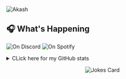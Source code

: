 ![Akash](https://aks.one/akash-santhosh.gif)
## 🎧 What's Happening
![On Discord](https://discord-readme-badge.vercel.app/api?id=336519317518811137)
![On Spotify](https://spotifyme.vercel.app/api/spotify)
<details>
<summary>CLick here for my GitHub stats</summary>

  ## :octocat: Github Stats
  
![](https://raw.githubusercontent.com/akash-santhosh/github-stats/output/generated/overview.svg)
![](https://raw.githubusercontent.com/akash-santhosh/github-stats/output/generated/languages.svg)
<p align="center"> 
  Visitor count<br>
  <img src="https://profile-counter.glitch.me/akash-santhosh/count.svg" />
</p>
  
![Akash's github activity graph](https://github-readme-activity-graph.cyclic.app/graph?username=akash-santhosh&bg_color=000000&color=718191&line=e9e9ea&point=e9e9ea&area=true&hide_border=true)
# <img src="https://aks.one/Hi.gif" width="40px" /> reach me on [aks.one](https://aks.one)

</details>
<p align="center"> 
<img src="https://readme-jokes.vercel.app/api?hideBorder&theme=black&qColor=%11111111&aColor=%11111111" alt="Jokes Card" />
</p>

